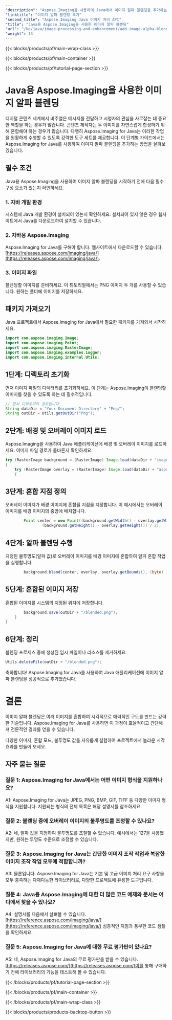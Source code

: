 ```yaml
---
"description": "Aspose.Imaging을 사용하여 Java에서 이미지 알파 블렌딩을 추가하는 방법을 알아보세요. 단계별 가이드를 통해 멋진 시각 효과를 만들어 보세요."
"linktitle": "이미지 알파 블렌딩 추가"
"second_title": "Aspose.Imaging Java 이미지 처리 API"
"title": "Java용 Aspose.Imaging을 사용한 이미지 알파 블렌딩"
"url": "/ko/java/image-processing-and-enhancement/add-image-alpha-blending/"
"weight": 13
---
```


{{< blocks/products/pf/main-wrap-class >}}

{{< blocks/products/pf/main-container >}}

{{< blocks/products/pf/tutorial-page-section >}}

# Java용 Aspose.Imaging을 사용한 이미지 알파 블렌딩

디지털 콘텐츠 세계에서 비주얼은 메시지를 전달하고 시청자의 관심을 사로잡는 데 중요한 역할을 하는 경우가 많습니다. 콘텐츠 제작자는 두 이미지를 자연스럽게 합성하기 위해 혼합해야 하는 경우가 많습니다. 다행히 Aspose.Imaging for Java는 이러한 작업을 원활하게 수행할 수 있도록 강력한 도구 세트를 제공합니다. 이 단계별 가이드에서는 Aspose.Imaging for Java를 사용하여 이미지 알파 블렌딩을 추가하는 방법을 살펴보겠습니다.

## 필수 조건

Java용 Aspose.Imaging을 사용하여 이미지 알파 블렌딩을 시작하기 전에 다음 필수 구성 요소가 있는지 확인하세요.

### 1. 자바 개발 환경
시스템에 Java 개발 환경이 설치되어 있는지 확인하세요. 설치되어 있지 않은 경우 웹사이트에서 Java를 다운로드하여 설치할 수 있습니다.

### 2. 자바용 Aspose.Imaging
Aspose.Imaging for Java를 구해야 합니다. 웹사이트에서 다운로드할 수 있습니다. [https://releases.aspose.com/imaging/java/](https://releases.aspose.com/imaging/java/).

### 3. 이미지 파일
블렌딩할 이미지를 준비하세요. 이 튜토리얼에서는 PNG 이미지 두 개를 사용할 수 있습니다. 원하는 폴더에 이미지를 저장하세요.

## 패키지 가져오기

Java 프로젝트에서 Aspose.Imaging for Java에서 필요한 패키지를 가져와서 시작하세요.

```java
import com.aspose.imaging.Image;
import com.aspose.imaging.Point;
import com.aspose.imaging.RasterImage;
import com.aspose.imaging.examples.Logger;
import com.aspose.imaging.internal.Utils;
```

## 1단계: 디렉토리 초기화

먼저 이미지 파일의 디렉터리를 초기화하세요. 이 단계는 Aspose.Imaging이 블렌딩할 이미지를 찾을 수 있도록 하는 데 필수적입니다.

```java
// 문서 디렉토리의 경로입니다.
String dataDir = "Your Document Directory" + "Png/";
String outDir = Utils.getOutDir("Png");
```

## 2단계: 배경 및 오버레이 이미지 로드

Aspose.Imaging을 사용하여 Java 애플리케이션에 배경 및 오버레이 이미지를 로드하세요. 이미지 파일 경로가 올바른지 확인하세요.

```java
try (RasterImage background = (RasterImage) Image.load(dataDir + "image0.png"))
{
    try (RasterImage overlay = (RasterImage) Image.load(dataDir + "aspose_logo.png"))
    {
```

## 3단계: 혼합 지점 정의

오버레이 이미지가 배경 이미지에 혼합될 지점을 지정합니다. 이 예시에서는 오버레이 이미지를 배경 이미지의 중앙에 배치합니다.

```java
        Point center = new Point((background.getWidth() - overlay.getWidth()) / 2,
                (background.getHeight() - overlay.getHeight()) / 2);
```

## 4단계: 알파 블렌딩 수행

지정된 불투명도(알파 값)로 오버레이 이미지를 배경 이미지에 혼합하여 알파 혼합 작업을 실행합니다.

```java
        background.blend(center, overlay, overlay.getBounds(), (byte) 127);
```

## 5단계: 혼합된 이미지 저장

혼합된 이미지를 시스템의 지정된 위치에 저장합니다.

```java
        background.save(outDir + "/blended.png");
    }
}
```

## 6단계: 정리

블렌딩 프로세스 중에 생성된 임시 파일이나 리소스를 제거하세요.

```java
Utils.deleteFile(outDir + "/blended.png");
```

축하합니다! Aspose.Imaging for Java를 사용하여 Java 애플리케이션에 이미지 알파 블렌딩을 성공적으로 추가했습니다.

# 결론

이미지 알파 블렌딩은 여러 이미지를 혼합하여 시각적으로 매력적인 구도를 만드는 강력한 기술입니다. Aspose.Imaging for Java를 사용하면 이 과정이 효율적이고 간단해져 전문적인 결과를 얻을 수 있습니다.

다양한 이미지, 혼합 모드, 불투명도 값을 자유롭게 실험하여 프로젝트에서 놀라운 시각 효과를 만들어 보세요.

## 자주 묻는 질문

### 질문 1: Aspose.Imaging for Java에서는 어떤 이미지 형식을 지원하나요?

A1: Aspose.Imaging for Java는 JPEG, PNG, BMP, GIF, TIFF 등 다양한 이미지 형식을 지원합니다. 지원되는 형식의 전체 목록은 해당 설명서를 참조하세요.

### 질문 2: 블렌딩 중에 오버레이 이미지의 불투명도를 조정할 수 있나요?

A2: 네, 알파 값을 지정하여 불투명도를 조절할 수 있습니다. 예시에서는 127을 사용했지만, 원하는 투명도 수준으로 조정할 수 있습니다.

### 질문 3: Aspose.Imaging for Java는 간단한 이미지 조작 작업과 복잡한 이미지 조작 작업 모두에 적합합니까?

A3: 물론입니다. Aspose.Imaging for Java는 기본 및 고급 이미지 처리 요구 사항을 모두 충족하는 다재다능한 라이브러리로, 다양한 프로젝트에 유용한 도구입니다.

### 질문 4: Java용 Aspose.Imaging에 대한 더 많은 코드 예제와 문서는 어디에서 찾을 수 있나요?

A4: 설명서를 다음에서 살펴볼 수 있습니다. [https://reference.aspose.com/imaging/java/](https://reference.aspose.com/imaging/java/) 심층적인 지침과 풍부한 코드 샘플을 확인하세요.

### 질문 5: Aspose.Imaging for Java에 대한 무료 평가판이 있나요?

A5: 네, Aspose.Imaging for Java의 무료 평가판을 받을 수 있습니다. [https://releases.aspose.com/](https://releases.aspose.com/)이를 통해 구매하기 전에 라이브러리의 기능을 테스트해 볼 수 있습니다.

{{< /blocks/products/pf/tutorial-page-section >}}

{{< /blocks/products/pf/main-container >}}

{{< /blocks/products/pf/main-wrap-class >}}

{{< blocks/products/products-backtop-button >}}